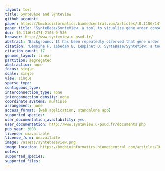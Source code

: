 ```yaml
---
layout: tool 
title: SynteBase and SynteView
github_account: 
paper: https://bmcbioinformatics.biomedcentral.com/articles/10.1186/1471-2105-9-536
paper_title: "SynteBase/SynteView: a tool to visualize gene order conservation in prokaryotic genomes"
doi: 10.1186/1471-2105-9-536
browser: http://www.synteview.u-psud.fr/
abstract: "Background: It has been repeatedly observed that gene order is rapidly lost in prokaryotic genomes. However, persistent synteny blocks are found when comparing more or less distant species. These genes that remain consistently adjacent are appealing candidates for the study of genome evolution and a more accurate definition of their functional role. Such studies require visualizing conserved synteny blocks in a large number of genomes at all taxonomic distances. Results: After comparing nearly 600 completely sequenced genomes encompassing the whole prokaryotic tree of life, the computed synteny data were assembled in a relational database, SynteBase. SynteView was designed to visualize conserved synteny blocks in a large number of genomes after choosing one of them as a reference. SynteView functions with data stored either in SynteBase or in a home-made relational database of personal data. In addition, this software can compute on-the-fly and display the distribution of synteny blocks which are conserved in pairs of genomes. This tool has been designed to provide a wealth of information on each positional orthologous gene, to be user-friendly and customizable. It is also possible to download sequences of genes belonging to these synteny blocks for further studies. SynteView is accessible through Java Webstart at http://www.synteview.u-psud.fr. Conclusion: SynteBase answers queries about gene order conservation and SynteView visualizes the obtained results in a flexible and powerful way which provides a comparative overview of the conserved synteny in a large number of genomes, whatever their taxonomic distances."
citation: "Lemoine F, Labedan B, Lespinet O. SynteBase/SynteView: a tool to visualize gene order conservation in prokaryotic genomes. BMC Bioinformatics. bmcbioinformatics.biomedcentral …; 2008;9: 536."
citation_count: 17
genome_layout: linear
partition: segregated
abstraction: none
focus: single
scale: single
view: single
sparse_type: 
contiguous_type: 
interconnection_type: none
interconnection_density: none
coordinate_systems: multiple
arrangement: none
access_format: [web application, standalone app]
supported_species: 
user_documentation_availability: yes
user_documentation: http://www.synteview.u-psud.fr/documents.php
pub_year: 2008
license: unavailable
license_form: unavailable
image: /assets/syntebaseview.png
image_location: https://bmcbioinformatics.biomedcentral.com/articles/10.1186/1471-2105-9-536/figures/4
notes: 
supported_species: 
supported_files: 
---
```

